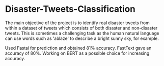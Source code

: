 # Disaster-Tweets-Classification
The main objective of the project is to identify real disaster tweets from within a dataset of tweets which consists of both disaster and non-disaster tweets. This is sometimes a challenging task as the human natural language can use words such as 'ablaze' to describe a bright sunny sky, for example.

Used Fastai for prediction and obtained 81% accuracy. FastText gave an accuracy of 80%. Working on BERT as a possible choice for increasing accuracy. 
